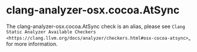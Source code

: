 clang-analyzer-osx.cocoa.AtSync
===============================

The clang-analyzer-osx.cocoa.AtSync check is an alias, please see
`Clang Static Analyzer Available Checkers <https://clang.llvm.org/docs/analyzer/checkers.html#osx-cocoa-atsync>`\_
for more information.
